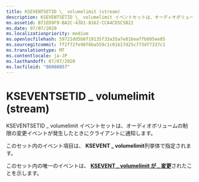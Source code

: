 ```yaml
---
title: KSEVENTSETID \_ volumelimit (stream)
description: KSEVENTSETID \_ volumelimit イベントセットは、オーディオボリュームの制限の変更イベントが発生したときにクライアントに通知します。
ms.assetid: B71ED9F9-BA2C-43D1-8162-CCA4CD5C5B22
ms.date: 07/07/2020
ms.localizationpriority: medium
ms.openlocfilehash: 59721dd5b6f19135f33a35a7e816eaffb605ee85
ms.sourcegitcommit: ff2f72fe98f6ba559c1c01b17d25c773df7337c1
ms.translationtype: MT
ms.contentlocale: ja-JP
ms.lasthandoff: 07/07/2020
ms.locfileid: "86060857"
---
```

# <a name="kseventsetid_volumelimit-stream"></a>KSEVENTSETID \_ volumelimit (stream)

KSEVENTSETID \_ volumelimit イベントセットは、オーディオボリュームの制限の変更イベントが発生したときにクライアントに通知します。

このセット内のイベント項目は、 **KSEVENT \_ volumelimit**列挙体で指定されます。

このセット内の唯一のイベントは、 [**KSEVENT \_ volumelimit が \_ 変更**](ksevent-volumelimit-changed.md)されたことを示します。
